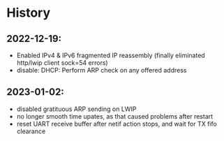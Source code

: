 # History
## 2022-12-19:
* Enabled IPv4 & IPv6 fragmented IP reassembly (finally eliminated http/lwip client sock=54 errors)
* disable: DHCP: Perform ARP check on any offered address

## 2023-01-02:
* disabled gratituous ARP sending on LWIP
* no longer smooth time upates, as that caused problems after restart
* reset UART receive buffer after netif action stops, and wait for TX fifo clearance



